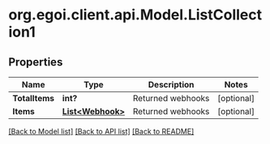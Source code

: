 # org.egoi.client.api.Model.ListCollection1
## Properties

Name | Type | Description | Notes
------------ | ------------- | ------------- | -------------
**TotalItems** | **int?** | Returned webhooks | [optional] 
**Items** | [**List&lt;Webhook&gt;**](Webhook.md) | Returned webhooks | [optional] 

[[Back to Model list]](../README.md#documentation-for-models) [[Back to API list]](../README.md#documentation-for-api-endpoints) [[Back to README]](../README.md)


